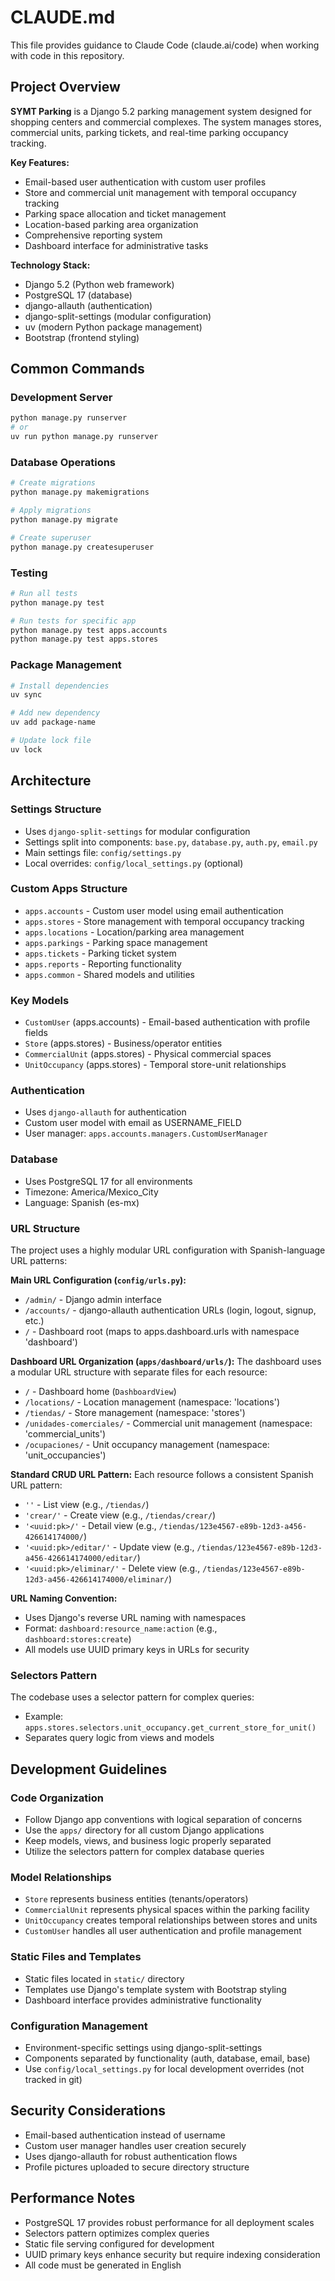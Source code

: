 # CLAUDE.md

This file provides guidance to Claude Code (claude.ai/code) when working with code in this repository.

## Project Overview

**SYMT Parking** is a Django 5.2 parking management system designed for shopping centers and commercial complexes. The system manages stores, commercial units, parking tickets, and real-time parking occupancy tracking. 

**Key Features:**
- Email-based user authentication with custom user profiles
- Store and commercial unit management with temporal occupancy tracking
- Parking space allocation and ticket management
- Location-based parking area organization
- Comprehensive reporting system
- Dashboard interface for administrative tasks

**Technology Stack:**
- Django 5.2 (Python web framework)
- PostgreSQL 17 (database)
- django-allauth (authentication)
- django-split-settings (modular configuration)
- uv (modern Python package management)
- Bootstrap (frontend styling)

## Common Commands

### Development Server
```bash
python manage.py runserver
# or
uv run python manage.py runserver
```

### Database Operations
```bash
# Create migrations
python manage.py makemigrations

# Apply migrations  
python manage.py migrate

# Create superuser
python manage.py createsuperuser
```

### Testing
```bash
# Run all tests
python manage.py test

# Run tests for specific app
python manage.py test apps.accounts
python manage.py test apps.stores
```

### Package Management
```bash
# Install dependencies
uv sync

# Add new dependency
uv add package-name

# Update lock file
uv lock
```

## Architecture

### Settings Structure
- Uses `django-split-settings` for modular configuration
- Settings split into components: `base.py`, `database.py`, `auth.py`, `email.py`
- Main settings file: `config/settings.py`
- Local overrides: `config/local_settings.py` (optional)

### Custom Apps Structure
- `apps.accounts` - Custom user model using email authentication
- `apps.stores` - Store management with temporal occupancy tracking
- `apps.locations` - Location/parking area management
- `apps.parkings` - Parking space management
- `apps.tickets` - Parking ticket system
- `apps.reports` - Reporting functionality
- `apps.common` - Shared models and utilities

### Key Models
- `CustomUser` (apps.accounts) - Email-based authentication with profile fields
- `Store` (apps.stores) - Business/operator entities
- `CommercialUnit` (apps.stores) - Physical commercial spaces
- `UnitOccupancy` (apps.stores) - Temporal store-unit relationships

### Authentication
- Uses `django-allauth` for authentication
- Custom user model with email as USERNAME_FIELD
- User manager: `apps.accounts.managers.CustomUserManager`

### Database
- Uses PostgreSQL 17 for all environments
- Timezone: America/Mexico_City
- Language: Spanish (es-mx)

### URL Structure
The project uses a highly modular URL configuration with Spanish-language URL patterns:

**Main URL Configuration (`config/urls.py`):**
- `/admin/` - Django admin interface
- `/accounts/` - django-allauth authentication URLs (login, logout, signup, etc.)
- `/` - Dashboard root (maps to apps.dashboard.urls with namespace 'dashboard')

**Dashboard URL Organization (`apps/dashboard/urls/`):**
The dashboard uses a modular URL structure with separate files for each resource:
- `/` - Dashboard home (`DashboardView`)
- `/locations/` - Location management (namespace: 'locations')
- `/tiendas/` - Store management (namespace: 'stores') 
- `/unidades-comerciales/` - Commercial unit management (namespace: 'commercial_units')
- `/ocupaciones/` - Unit occupancy management (namespace: 'unit_occupancies')

**Standard CRUD URL Pattern:**
Each resource follows a consistent Spanish URL pattern:
- `''` - List view (e.g., `/tiendas/`)
- `'crear/'` - Create view (e.g., `/tiendas/crear/`)
- `'<uuid:pk>/'` - Detail view (e.g., `/tiendas/123e4567-e89b-12d3-a456-426614174000/`)
- `'<uuid:pk>/editar/'` - Update view (e.g., `/tiendas/123e4567-e89b-12d3-a456-426614174000/editar/`)
- `'<uuid:pk>/eliminar/'` - Delete view (e.g., `/tiendas/123e4567-e89b-12d3-a456-426614174000/eliminar/`)

**URL Naming Convention:**
- Uses Django's reverse URL naming with namespaces
- Format: `dashboard:resource_name:action` (e.g., `dashboard:stores:create`)
- All models use UUID primary keys in URLs for security

### Selectors Pattern
The codebase uses a selector pattern for complex queries:
- Example: `apps.stores.selectors.unit_occupancy.get_current_store_for_unit()`
- Separates query logic from views and models

## Development Guidelines

### Code Organization
- Follow Django app conventions with logical separation of concerns
- Use the `apps/` directory for all custom Django applications
- Keep models, views, and business logic properly separated
- Utilize the selectors pattern for complex database queries

### Model Relationships
- `Store` represents business entities (tenants/operators)
- `CommercialUnit` represents physical spaces within the parking facility
- `UnitOccupancy` creates temporal relationships between stores and units
- `CustomUser` handles all user authentication and profile management

### Static Files and Templates
- Static files located in `static/` directory
- Templates use Django's template system with Bootstrap styling
- Dashboard interface provides administrative functionality

### Configuration Management
- Environment-specific settings using django-split-settings
- Components separated by functionality (auth, database, email, base)
- Use `config/local_settings.py` for local development overrides (not tracked in git)

## Security Considerations
- Email-based authentication instead of username
- Custom user manager handles user creation securely
- Uses django-allauth for robust authentication flows
- Profile pictures uploaded to secure directory structure

## Performance Notes
- PostgreSQL 17 provides robust performance for all deployment scales
- Selectors pattern optimizes complex queries
- Static file serving configured for development
- UUID primary keys enhance security but require indexing consideration
- All code must be generated in English